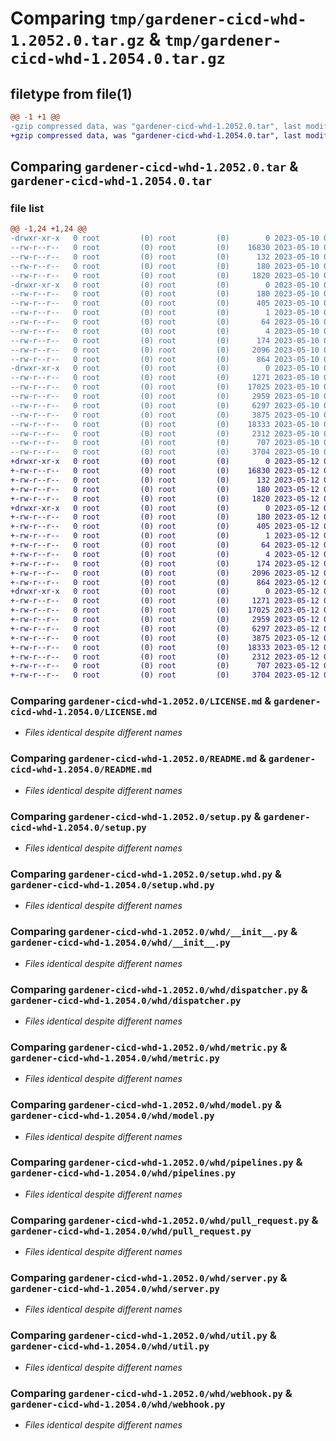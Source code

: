 # Comparing `tmp/gardener-cicd-whd-1.2052.0.tar.gz` & `tmp/gardener-cicd-whd-1.2054.0.tar.gz`

## filetype from file(1)

```diff
@@ -1 +1 @@
-gzip compressed data, was "gardener-cicd-whd-1.2052.0.tar", last modified: Wed May 10 09:16:55 2023, max compression
+gzip compressed data, was "gardener-cicd-whd-1.2054.0.tar", last modified: Fri May 12 07:20:28 2023, max compression
```

## Comparing `gardener-cicd-whd-1.2052.0.tar` & `gardener-cicd-whd-1.2054.0.tar`

### file list

```diff
@@ -1,24 +1,24 @@
-drwxr-xr-x   0 root         (0) root         (0)        0 2023-05-10 09:16:55.836926 gardener-cicd-whd-1.2052.0/
--rw-r--r--   0 root         (0) root         (0)    16830 2023-05-10 09:15:56.000000 gardener-cicd-whd-1.2052.0/LICENSE.md
--rw-r--r--   0 root         (0) root         (0)      132 2023-05-10 09:15:56.000000 gardener-cicd-whd-1.2052.0/NOTICE.md
--rw-r--r--   0 root         (0) root         (0)      180 2023-05-10 09:16:55.836926 gardener-cicd-whd-1.2052.0/PKG-INFO
--rw-r--r--   0 root         (0) root         (0)     1820 2023-05-10 09:15:56.000000 gardener-cicd-whd-1.2052.0/README.md
-drwxr-xr-x   0 root         (0) root         (0)        0 2023-05-10 09:16:55.832926 gardener-cicd-whd-1.2052.0/gardener_cicd_whd.egg-info/
--rw-r--r--   0 root         (0) root         (0)      180 2023-05-10 09:16:55.000000 gardener-cicd-whd-1.2052.0/gardener_cicd_whd.egg-info/PKG-INFO
--rw-r--r--   0 root         (0) root         (0)      405 2023-05-10 09:16:55.000000 gardener-cicd-whd-1.2052.0/gardener_cicd_whd.egg-info/SOURCES.txt
--rw-r--r--   0 root         (0) root         (0)        1 2023-05-10 09:16:55.000000 gardener-cicd-whd-1.2052.0/gardener_cicd_whd.egg-info/dependency_links.txt
--rw-r--r--   0 root         (0) root         (0)       64 2023-05-10 09:16:55.000000 gardener-cicd-whd-1.2052.0/gardener_cicd_whd.egg-info/requires.txt
--rw-r--r--   0 root         (0) root         (0)        4 2023-05-10 09:16:55.000000 gardener-cicd-whd-1.2052.0/gardener_cicd_whd.egg-info/top_level.txt
--rw-r--r--   0 root         (0) root         (0)      174 2023-05-10 09:16:55.836926 gardener-cicd-whd-1.2052.0/setup.cfg
--rw-r--r--   0 root         (0) root         (0)     2096 2023-05-10 09:15:56.000000 gardener-cicd-whd-1.2052.0/setup.py
--rw-r--r--   0 root         (0) root         (0)      864 2023-05-10 09:15:56.000000 gardener-cicd-whd-1.2052.0/setup.whd.py
-drwxr-xr-x   0 root         (0) root         (0)        0 2023-05-10 09:16:55.836926 gardener-cicd-whd-1.2052.0/whd/
--rw-r--r--   0 root         (0) root         (0)     1271 2023-05-10 09:15:56.000000 gardener-cicd-whd-1.2052.0/whd/__init__.py
--rw-r--r--   0 root         (0) root         (0)    17025 2023-05-10 09:15:56.000000 gardener-cicd-whd-1.2052.0/whd/dispatcher.py
--rw-r--r--   0 root         (0) root         (0)     2959 2023-05-10 09:15:56.000000 gardener-cicd-whd-1.2052.0/whd/metric.py
--rw-r--r--   0 root         (0) root         (0)     6297 2023-05-10 09:15:56.000000 gardener-cicd-whd-1.2052.0/whd/model.py
--rw-r--r--   0 root         (0) root         (0)     3875 2023-05-10 09:15:56.000000 gardener-cicd-whd-1.2052.0/whd/pipelines.py
--rw-r--r--   0 root         (0) root         (0)    18333 2023-05-10 09:15:56.000000 gardener-cicd-whd-1.2052.0/whd/pull_request.py
--rw-r--r--   0 root         (0) root         (0)     2312 2023-05-10 09:15:56.000000 gardener-cicd-whd-1.2052.0/whd/server.py
--rw-r--r--   0 root         (0) root         (0)      707 2023-05-10 09:15:56.000000 gardener-cicd-whd-1.2052.0/whd/util.py
--rw-r--r--   0 root         (0) root         (0)     3704 2023-05-10 09:15:56.000000 gardener-cicd-whd-1.2052.0/whd/webhook.py
+drwxr-xr-x   0 root         (0) root         (0)        0 2023-05-12 07:20:28.372497 gardener-cicd-whd-1.2054.0/
+-rw-r--r--   0 root         (0) root         (0)    16830 2023-05-12 07:19:09.000000 gardener-cicd-whd-1.2054.0/LICENSE.md
+-rw-r--r--   0 root         (0) root         (0)      132 2023-05-12 07:19:09.000000 gardener-cicd-whd-1.2054.0/NOTICE.md
+-rw-r--r--   0 root         (0) root         (0)      180 2023-05-12 07:20:28.372497 gardener-cicd-whd-1.2054.0/PKG-INFO
+-rw-r--r--   0 root         (0) root         (0)     1820 2023-05-12 07:19:09.000000 gardener-cicd-whd-1.2054.0/README.md
+drwxr-xr-x   0 root         (0) root         (0)        0 2023-05-12 07:20:28.368497 gardener-cicd-whd-1.2054.0/gardener_cicd_whd.egg-info/
+-rw-r--r--   0 root         (0) root         (0)      180 2023-05-12 07:20:28.000000 gardener-cicd-whd-1.2054.0/gardener_cicd_whd.egg-info/PKG-INFO
+-rw-r--r--   0 root         (0) root         (0)      405 2023-05-12 07:20:28.000000 gardener-cicd-whd-1.2054.0/gardener_cicd_whd.egg-info/SOURCES.txt
+-rw-r--r--   0 root         (0) root         (0)        1 2023-05-12 07:20:28.000000 gardener-cicd-whd-1.2054.0/gardener_cicd_whd.egg-info/dependency_links.txt
+-rw-r--r--   0 root         (0) root         (0)       64 2023-05-12 07:20:28.000000 gardener-cicd-whd-1.2054.0/gardener_cicd_whd.egg-info/requires.txt
+-rw-r--r--   0 root         (0) root         (0)        4 2023-05-12 07:20:28.000000 gardener-cicd-whd-1.2054.0/gardener_cicd_whd.egg-info/top_level.txt
+-rw-r--r--   0 root         (0) root         (0)      174 2023-05-12 07:20:28.372497 gardener-cicd-whd-1.2054.0/setup.cfg
+-rw-r--r--   0 root         (0) root         (0)     2096 2023-05-12 07:19:09.000000 gardener-cicd-whd-1.2054.0/setup.py
+-rw-r--r--   0 root         (0) root         (0)      864 2023-05-12 07:19:09.000000 gardener-cicd-whd-1.2054.0/setup.whd.py
+drwxr-xr-x   0 root         (0) root         (0)        0 2023-05-12 07:20:28.372497 gardener-cicd-whd-1.2054.0/whd/
+-rw-r--r--   0 root         (0) root         (0)     1271 2023-05-12 07:19:09.000000 gardener-cicd-whd-1.2054.0/whd/__init__.py
+-rw-r--r--   0 root         (0) root         (0)    17025 2023-05-12 07:19:09.000000 gardener-cicd-whd-1.2054.0/whd/dispatcher.py
+-rw-r--r--   0 root         (0) root         (0)     2959 2023-05-12 07:19:09.000000 gardener-cicd-whd-1.2054.0/whd/metric.py
+-rw-r--r--   0 root         (0) root         (0)     6297 2023-05-12 07:19:09.000000 gardener-cicd-whd-1.2054.0/whd/model.py
+-rw-r--r--   0 root         (0) root         (0)     3875 2023-05-12 07:19:09.000000 gardener-cicd-whd-1.2054.0/whd/pipelines.py
+-rw-r--r--   0 root         (0) root         (0)    18333 2023-05-12 07:19:09.000000 gardener-cicd-whd-1.2054.0/whd/pull_request.py
+-rw-r--r--   0 root         (0) root         (0)     2312 2023-05-12 07:19:09.000000 gardener-cicd-whd-1.2054.0/whd/server.py
+-rw-r--r--   0 root         (0) root         (0)      707 2023-05-12 07:19:09.000000 gardener-cicd-whd-1.2054.0/whd/util.py
+-rw-r--r--   0 root         (0) root         (0)     3704 2023-05-12 07:19:09.000000 gardener-cicd-whd-1.2054.0/whd/webhook.py
```

### Comparing `gardener-cicd-whd-1.2052.0/LICENSE.md` & `gardener-cicd-whd-1.2054.0/LICENSE.md`

 * *Files identical despite different names*

### Comparing `gardener-cicd-whd-1.2052.0/README.md` & `gardener-cicd-whd-1.2054.0/README.md`

 * *Files identical despite different names*

### Comparing `gardener-cicd-whd-1.2052.0/setup.py` & `gardener-cicd-whd-1.2054.0/setup.py`

 * *Files identical despite different names*

### Comparing `gardener-cicd-whd-1.2052.0/setup.whd.py` & `gardener-cicd-whd-1.2054.0/setup.whd.py`

 * *Files identical despite different names*

### Comparing `gardener-cicd-whd-1.2052.0/whd/__init__.py` & `gardener-cicd-whd-1.2054.0/whd/__init__.py`

 * *Files identical despite different names*

### Comparing `gardener-cicd-whd-1.2052.0/whd/dispatcher.py` & `gardener-cicd-whd-1.2054.0/whd/dispatcher.py`

 * *Files identical despite different names*

### Comparing `gardener-cicd-whd-1.2052.0/whd/metric.py` & `gardener-cicd-whd-1.2054.0/whd/metric.py`

 * *Files identical despite different names*

### Comparing `gardener-cicd-whd-1.2052.0/whd/model.py` & `gardener-cicd-whd-1.2054.0/whd/model.py`

 * *Files identical despite different names*

### Comparing `gardener-cicd-whd-1.2052.0/whd/pipelines.py` & `gardener-cicd-whd-1.2054.0/whd/pipelines.py`

 * *Files identical despite different names*

### Comparing `gardener-cicd-whd-1.2052.0/whd/pull_request.py` & `gardener-cicd-whd-1.2054.0/whd/pull_request.py`

 * *Files identical despite different names*

### Comparing `gardener-cicd-whd-1.2052.0/whd/server.py` & `gardener-cicd-whd-1.2054.0/whd/server.py`

 * *Files identical despite different names*

### Comparing `gardener-cicd-whd-1.2052.0/whd/util.py` & `gardener-cicd-whd-1.2054.0/whd/util.py`

 * *Files identical despite different names*

### Comparing `gardener-cicd-whd-1.2052.0/whd/webhook.py` & `gardener-cicd-whd-1.2054.0/whd/webhook.py`

 * *Files identical despite different names*

